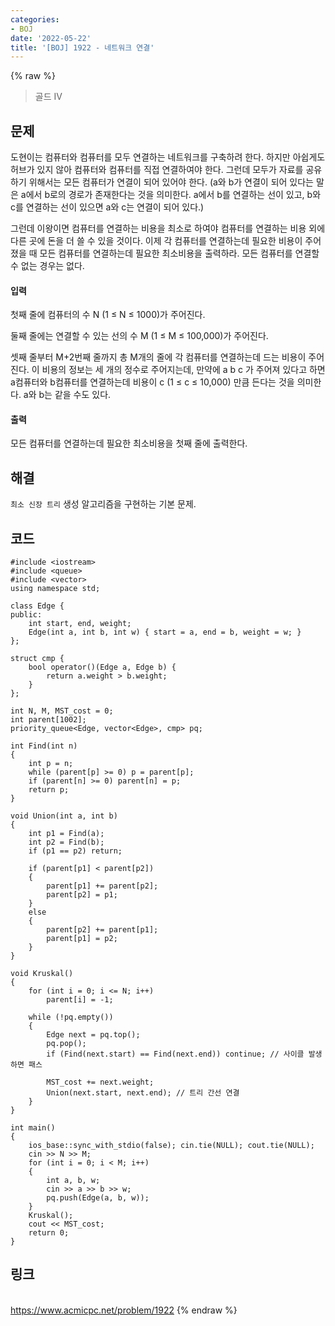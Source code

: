 ```yaml
---
categories:
- BOJ
date: '2022-05-22'
title: '[BOJ] 1922 - 네트워크 연결'
---
```


{% raw %}
> 골드 IV<br>

## 문제
도현이는 컴퓨터와 컴퓨터를 모두 연결하는 네트워크를 구축하려 한다. 하지만 아쉽게도 허브가 있지 않아 컴퓨터와 컴퓨터를 직접 연결하여야 한다. 그런데 모두가 자료를 공유하기 위해서는 모든 컴퓨터가 연결이 되어 있어야 한다. (a와 b가 연결이 되어 있다는 말은 a에서 b로의 경로가 존재한다는 것을 의미한다. a에서 b를 연결하는 선이 있고, b와 c를 연결하는 선이 있으면 a와 c는 연결이 되어 있다.)

그런데 이왕이면 컴퓨터를 연결하는 비용을 최소로 하여야 컴퓨터를 연결하는 비용 외에 다른 곳에 돈을 더 쓸 수 있을 것이다. 이제 각 컴퓨터를 연결하는데 필요한 비용이 주어졌을 때 모든 컴퓨터를 연결하는데 필요한 최소비용을 출력하라. 모든 컴퓨터를 연결할 수 없는 경우는 없다.

#### 입력
첫째 줄에 컴퓨터의 수 N (1 ≤ N ≤ 1000)가 주어진다.

둘째 줄에는 연결할 수 있는 선의 수 M (1 ≤ M ≤ 100,000)가 주어진다.

셋째 줄부터 M+2번째 줄까지 총 M개의 줄에 각 컴퓨터를 연결하는데 드는 비용이 주어진다. 이 비용의 정보는 세 개의 정수로 주어지는데, 만약에 a b c 가 주어져 있다고 하면 a컴퓨터와 b컴퓨터를 연결하는데 비용이 c (1 ≤ c ≤ 10,000) 만큼 든다는 것을 의미한다. a와 b는 같을 수도 있다.

#### 출력
모든 컴퓨터를 연결하는데 필요한 최소비용을 첫째 줄에 출력한다.

## 해결
`최소 신장 트리` 생성 알고리즘을 구현하는 기본 문제.

## 코드
```
#include <iostream>
#include <queue>
#include <vector>
using namespace std;

class Edge {
public:
	int start, end, weight;
	Edge(int a, int b, int w) { start = a, end = b, weight = w; }
};

struct cmp {
	bool operator()(Edge a, Edge b) {
		return a.weight > b.weight;
	}
};

int N, M, MST_cost = 0;
int parent[1002];
priority_queue<Edge, vector<Edge>, cmp> pq;

int Find(int n)
{
	int p = n;
	while (parent[p] >= 0) p = parent[p];
	if (parent[n] >= 0) parent[n] = p;
	return p;
}

void Union(int a, int b)
{
	int p1 = Find(a);
	int p2 = Find(b);
	if (p1 == p2) return;

	if (parent[p1] < parent[p2])
	{
		parent[p1] += parent[p2];
		parent[p2] = p1;
	}
	else
	{
		parent[p2] += parent[p1];
		parent[p1] = p2;
	}
}

void Kruskal()
{
	for (int i = 0; i <= N; i++)
		parent[i] = -1;

	while (!pq.empty())
	{
		Edge next = pq.top();
		pq.pop();
		if (Find(next.start) == Find(next.end)) continue; // 사이클 발생하면 패스

		MST_cost += next.weight;
		Union(next.start, next.end); // 트리 간선 연결
	}
}

int main()
{
	ios_base::sync_with_stdio(false); cin.tie(NULL); cout.tie(NULL);
	cin >> N >> M;
	for (int i = 0; i < M; i++)
	{
		int a, b, w;
		cin >> a >> b >> w;
		pq.push(Edge(a, b, w));
	}
	Kruskal();
	cout << MST_cost;
	return 0;
}
```

## 링크
<br>https://www.acmicpc.net/problem/1922
{% endraw %}